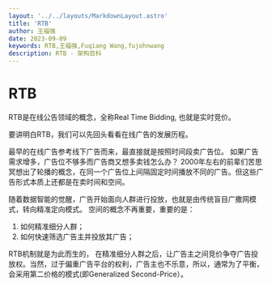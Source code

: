 ```yaml
---
layout: '../../layouts/MarkdownLayout.astro'
title: 'RTB'
author: 王福强
date: 2023-09-09
keywords: RTB,王福强,Fuqiang Wang,fujohnwang
description: RTB - 架构百科
---
```


# RTB

RTB是在线公告领域的概念，全称Real Time Bidding, 也就是实时竞价。

要讲明白RTB，我们可以先回头看看在线广告的发展历程。

最早的在线广告参考线下广告而来，最直接就是按照时间段卖广告位。 如果广告需求增多，广告位不够多而广告商又想多卖钱怎么办？ 2000年左右的前辈们苦思冥想出了轮播的概念，在同一个广告位上间隔固定时间播放不同的广告。但这些广告形式本质上还都是在卖时间和空间。

随着数据智能的觉醒，广告开始面向人群进行投放，也就是由传统盲目广撒网模式，转向精准定向模式。 空间的概念不再重要，重要的是： 

1. 如何精准细分人群；
2. 如何快速筛选广告主并投放其广告；

RTB机制就是为此而生的， 在精准细分人群之后，让广告主之间竞价争夺广告投放权。当然，过于偏重广告平台的权利，广告主也不乐意，所以，通常为了平衡，会采用第二价格的模式(即Generalized Second-Price）。